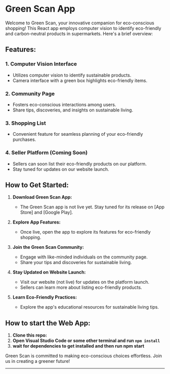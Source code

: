 # Green Scan App

Welcome to Green Scan, your innovative companion for eco-conscious shopping! This React app employs computer vision to identify eco-friendly and carbon-neutral products in supermarkets. Here's a brief overview:

## Features:

### 1. Computer Vision Interface
   - Utilizes computer vision to identify sustainable products.
   - Camera interface with a green box highlights eco-friendly items.

### 2. Community Page
   - Fosters eco-conscious interactions among users.
   - Share tips, discoveries, and insights on sustainable living.

### 3. Shopping List
   - Convenient feature for seamless planning of your eco-friendly purchases.

### 4. Seller Platform (Coming Soon)
   - Sellers can soon list their eco-friendly products on our platform.
   - Stay tuned for updates on our website launch.

## How to Get Started:

1. **Download Green Scan App:**
   - The Green Scan app is not live yet. Stay tuned for its release on [App Store] and [Google Play].

2. **Explore App Features:**
   - Once live, open the app to explore its features for eco-friendly shopping.

3. **Join the Green Scan Community:**
   - Engage with like-minded individuals on the community page.
   - Share your tips and discoveries for sustainable living.

4. **Stay Updated on Website Launch:**
   - Visit our website  (not live) for updates on the platform launch.
   - Sellers can learn more about listing eco-friendly products.

5. **Learn Eco-Friendly Practices:**
   - Explore the app's educational resources for sustainable living tips.


## How to start the Web App:

1. **Clone this repo:**
2. **Open Visual Studio Code or some other terminal and run ```npm install```**
3. **wait for dependencies to get installed and then run npm start**


Green Scan is committed to making eco-conscious choices effortless. Join us in creating a greener future!

---
